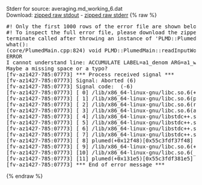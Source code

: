 Stderr for source:  averaging.md_working_6.dat   
Download: [zipped raw stdout](averaging.md_working_6.dat.plumed.stdout.txt.zip) - [zipped raw stderr](averaging.md_working_6.dat.plumed.stderr.txt.zip) 
{% raw %}
<pre>
#! Only the first 1000 rows of the error file are shown below
#! To inspect the full error file, please download the zipped raw stderr file above
terminate called after throwing an instance of 'PLMD::Plumed::ExceptionError'
what():
(core/PlumedMain.cpp:824) void PLMD::PlumedMain::readInputWords(const std::vector<std::__cxx11::basic_string<char> >&)
ERROR
I cannot understand line: ACCUMULATE LABEL=a1_denom ARG=a1_weight
Maybe a missing space or a typo?
[fv-az1427-785:07773] *** Process received signal ***
[fv-az1427-785:07773] Signal: Aborted (6)
[fv-az1427-785:07773] Signal code:  (-6)
[fv-az1427-785:07773] [ 0] /lib/x86_64-linux-gnu/libc.so.6(+0x42520)[0x7fe2d7842520]
[fv-az1427-785:07773] [ 1] /lib/x86_64-linux-gnu/libc.so.6(pthread_kill+0x12c)[0x7fe2d78969fc]
[fv-az1427-785:07773] [ 2] /lib/x86_64-linux-gnu/libc.so.6(raise+0x16)[0x7fe2d7842476]
[fv-az1427-785:07773] [ 3] /lib/x86_64-linux-gnu/libc.so.6(abort+0xd3)[0x7fe2d78287f3]
[fv-az1427-785:07773] [ 4] /lib/x86_64-linux-gnu/libstdc++.so.6(+0xa2b9e)[0x7fe2d7ca2b9e]
[fv-az1427-785:07773] [ 5] /lib/x86_64-linux-gnu/libstdc++.so.6(+0xae20c)[0x7fe2d7cae20c]
[fv-az1427-785:07773] [ 6] /lib/x86_64-linux-gnu/libstdc++.so.6(+0xae277)[0x7fe2d7cae277]
[fv-az1427-785:07773] [ 7] /lib/x86_64-linux-gnu/libstdc++.so.6(__cxa_rethrow+0x4b)[0x7fe2d7cae52b]
[fv-az1427-785:07773] [ 8] plumed(+0x12f48)[0x55c3fdf37f48]
[fv-az1427-785:07773] [ 9] /lib/x86_64-linux-gnu/libc.so.6(+0x29d90)[0x7fe2d7829d90]
[fv-az1427-785:07773] [10] /lib/x86_64-linux-gnu/libc.so.6(__libc_start_main+0x80)[0x7fe2d7829e40]
[fv-az1427-785:07773] [11] plumed(+0x131e5)[0x55c3fdf381e5]
[fv-az1427-785:07773] *** End of error message ***
</pre>
{% endraw %}
